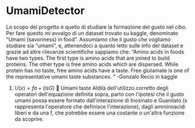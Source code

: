 # UmamiDetector


Lo scopo del progetto è quello di studiare la formazione del gusto nel cibo. Per fare questo mi avvalgo di un dataset trovato su kaggle, denominato “Umami (savoriness) in food”. Assumiamo che il gusto che vogliamo studiare sia “umami”, e, attenendoci a quanto letto sulle info del dataset e grazie ad altre rilevanze scientifiche sappiamo che:
“Amino acids in foods have two types. The first type is amino acids that are joined to build proteins. The other type is free amino acids which are dispersed. While protein has no taste, free amino acids have a taste. Free glutamate is one of the representative umami taste substances. “
-Gonzalo Recio in kaggle

1)	$U(x) = fa + (IsG)$  Umami taste
Aldilà dell'utilizzo corretto degli operatori dell'equazione definita sopra, parto con l'ipotesi che il gusto umami possa essere formato dall'interazione di Inosinato e Guanilato (s rappresenta l'operatore che definisce l'interazione), dagli amminoacidi liberi e da una f, che potrebbe essere una costante o un'altra funzione da scoprire.
